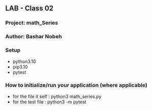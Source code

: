 ## LAB - Class 02

### Project: math_Series
### Author: Bashar Nobeh
### Setup
- python3.10
- pip3.10
- pytest
### How to initialize/run your application (where applicable)
- for the file it self : python3 math_series.py
- for the test file : python3 -m pytest 
